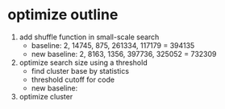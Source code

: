 # optimize outline

1. add shuffle function in small-scale search
    * baseline: 2, 14745, 875, 261334, 117179 = 394135
    * new baseline: 2, 8163, 1356, 397736, 325052 = 732309
2. optimize search size using a threshold
    * find cluster base by statistics
    * threshold cutoff for code
    * new baseline:
3. optimize cluster
